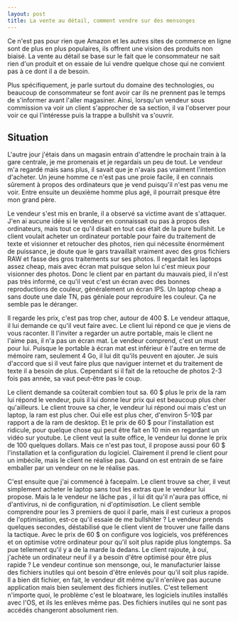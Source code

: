 ```yaml
---
layout: post
title: La vente au détail, comment vendre sur des mensonges
---
```


Ce n'est pas pour rien que Amazon et les autres sites de commerce en ligne sont de plus en plus populaires, ils offrent une vision des produits non biaisé. La vente au détail se base sur le fait que le consommateur ne sait rien d'un produit et on essaie de lui vendre quelque chose qui ne convient pas à ce dont il a de besoin.

Plus spécifiquement, je parle surtout du domaine des technologies, ou beaucoup de consommateur se font avoir car ils ne prennent pas le temps de s'informer avant l'aller magasiner. Ainsi, lorsqu'un vendeur sous commission va voir un client s'approcher de sa section, il va l'observer pour voir ce qui l'intéresse puis la trappe a bullshit va s'ouvrir.

## Situation

L'autre jour j'étais dans un magasin entrain d'attendre le prochain train à la gare centrale, je me promenais et je regardais un peu de tout. Le vendeur m'a regardé mais sans plus, il savait que je n'avais pas vraiment l'intention d'acheter. Un jeune homme ce n'est pas une proie facile, il en connais sûrement à propos des ordinateurs que je vend puisqu'il n'est pas venu me voir. Entre ensuite un deuxième homme plus agé, il pourrait presque être mon grand père.

Le vendeur s'est mis en branle, il a observé sa victime avant de s'attaquer. J'en ai aucune idée si le vendeur en connaissait ou pas à propos des ordinateurs, mais tout ce qu'il disait en tout cas était de la pure bullshit. Le client voulait acheter un ordinateur portable pour faire du traitement de texte et visionner et retoucher des photos, rien qui nécessite énormément de puissance, je doute que le gars travaillait vraiment avec des gros fichiers RAW et fasse des gros traitements sur ses photos. Il regardait les laptops assez cheap, mais avec écran mat puisque selon lui c'est mieux pour visionner des photos. Donc le client par en partant du mauvais pied, il n'est pas très informé, ce qu'il veut c'est un écran avec des bonnes reproductions de couleur, généralement un écran IPS. Un laptop cheap a sans doute une dale TN, pas géniale pour reproduire les couleur. Ça ne semble pas le déranger.

Il regarde les prix, c'est pas trop cher, autour de 400 $. Le vendeur attaque, il lui demande ce qu'il veut faire avec. Le client lui répond ce que je viens de vous raconter. Il l'inviter a regarder un autre portable, mais le client ne l'aime pas, il n'a pas un écran mat. Le vendeur comprend, c'est un must pour lui. Puisque le portable à écran mat est inférieur è l'autre en terme de mémoire ram, seulement 4 Go, il lui dit qu'ils peuvent en ajouter. Je suis d'accord que si il veut faire plus que naviguer internet et du traitement de texte il a besoin de plus. Cependant si il fait de la retouche de photos 2-3 fois pas année, sa vaut peut-être pas le coup.

Le client demande sa coûterait combien tout sa. 60 $ plus le prix de la ram lui répond le vendeur, puis il lui donne leur prix qui est beaucoup plus cher qu'ailleurs. Le client trouve sa cher, le vendeur lui répond oui mais c'est un laptop, la ram est plus cher. Oui elle est plus cher, d'environ 5-10$ par rapport a de la ram de desktop. Et le prix de 60 $ pour l'installation est ridicule, pour quelque chose qui peut être fait en 10 min en regardant un vidéo sur youtube. Le client veut la suite office, le vendeur lui donne le prix de 100 quelques dollars. Mais ce n'est pas tout, il propose aussi pour 60 $ l'installation et la configuration du logiciel. Clairement il prend le client pour un imbécile, mais le client ne réalise pas. Quand on est entrain de se faire emballer par un vendeur on ne le réalise pas.

C'est ensuite que j'ai commencé à facepalm. Le client trouve sa cher, il veut simplement acheter le laptop sans tout les extras que le vendeur lui propose. Mais la le vendeur ne lâche pas , il lui dit qu'il n'aura pas office, ni d'antivirus, ni de configuration, ni d'*optimisation*. Le client semble comprendre pour les 3 premiers de quoi il parle, mais il est curieux a propos de l'optimisation, est-ce qu'il essaie de me bullshiter ? Le vendeur prends quelques secondes, déstabilisé que le client vient de trouver une faille dans la tactique. Avec le prix de 60 $ on configure vos logiciels, vos préférences et on optimise votre ordinateur pour qu'il soit plus rapide plus longtemps. Sa pue tellement qu'il y a de la marde la dedans. Le client rajoute, à oui, j'achète un ordinateur neuf il y a besoin d'être optimisé pour être plus rapide ? Le vendeur continue son mensonge, oui, le manufacturier laisse des fichiers inutiles qui ont besoin d'être enlevés pour qu'il soit plus rapide. Il a bien dit fichier, en fait, le vendeur dit même qu'il n'enlève pas aucune application mais bien seulement des fichiers inutiles. C'est tellement n'importe quoi, le problème c'est le bloatware, les logiciels inutiles installés avec l'OS, et ils les enlèves même pas. Des fichiers inutiles qui ne sont pas accédés changeront absolument rien.
